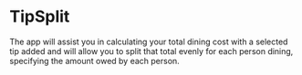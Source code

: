 # TipSplit

The app will assist you in calculating your total dining cost with a selected tip added and will allow
you to split that total evenly for each person dining, specifying the amount owed by each person.
